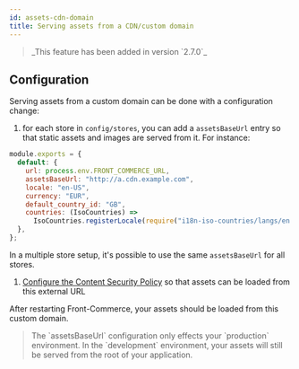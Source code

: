 ```yaml
---
id: assets-cdn-domain
title: Serving assets from a CDN/custom domain
---
```


<blockquote class="feature--new">
  _This feature has been added in version `2.7.0`_
</blockquote>

## Configuration

Serving assets from a custom domain can be done with a configuration change:

1. for each store in `config/stores`, you can add a `assetsBaseUrl` entry so that static assets and images are served from it. For instance:

```js
module.exports = {
  default: {
    url: process.env.FRONT_COMMERCE_URL,
    assetsBaseUrl: "http://a.cdn.example.com",
    locale: "en-US",
    currency: "EUR",
    default_country_id: "GB",
    countries: (IsoCountries) =>
      IsoCountries.registerLocale(require("i18n-iso-countries/langs/en.json")),
  },
};
```

In a multiple store setup, it's possible to use the same `assetsBaseUrl` for all stores.

1. [Configure the Content Security Policy](/docs/reference/configurations.html#config-website-js) so that assets can be loaded from this external URL

After restarting Front-Commerce, your assets should be loaded from this custom domain.

<blockquote class="note">
The `assetsBaseUrl` configuration only effects your `production` environment. In the `development` environment, your assets will still be served from the root of your application.
</blockquote>

